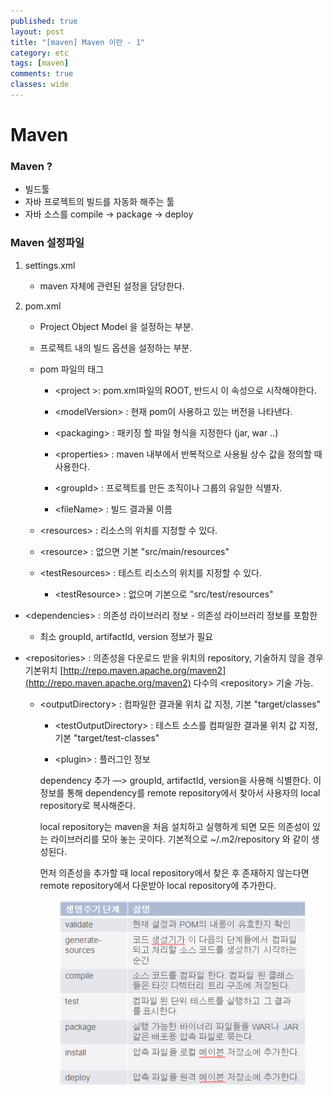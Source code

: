 ```yaml
---
published: true
layout: post
title: "[maven] Maven 이란 - 1"
category: etc
tags: [maven]
comments: true
classes: wide
---
```


# Maven

### Maven ?

- 빌드툴
- 자바 프로젝트의 빌드를 자동화 해주는 툴
- 자바 소스를 compile → package → deploy

### Maven 설정파일

1. settings.xml
    
    - maven 자체에 관련된 설정을 담당한다.
2. pom.xml
    - Project Object Model 을 설정하는 부분.
    
    - 프로젝트 내의 빌드 옵션을 설정하는 부분.
    
    - pom 파일의 태그
        - &lt;project &gt;: pom.xml파일의 ROOT, 반드시 이 속성으로 시작해야한다.
        
        - &lt;modelVersion&gt; : 현재 pom이 사용하고 있는 버전을 나타낸다.
        
        - &lt;packaging&gt; : 패키징 할 파일 형식을 지정한다 (jar, war ..)
        
        - &lt;properties&gt; : maven 내부에서 반복적으로 사용될 상수 값을 정의할 때 사용한다.
        
        - &lt;groupId&gt; : 프로젝트를 만든 조직이나 그룹의 유일한 식별자.
        
        - &lt;fileName&gt; : 빌드 결과물 이름
        
    - &lt;resources&gt; : 리소스의 위치를 지정할 수 있다.
            
    - &lt;resource&gt; : 없으면 기본 "src/main/resources"
            
    - &lt;testResources&gt; : 테스트 리소스의 위치를 지정할 수 있다.
            
        - &lt;testResource&gt; : 없으며 기본으로 "src/test/resources"
            
- &lt;dependencies&gt; : 의존성 라이브러리 정보
            - 의존성 라이브러리 정보를 포함한
    - 최소 groupId, artifactId, version 정보가 필요
            
- &lt;repositories&gt; : 의존성을 다운로드 받을 위치의 repository, 기술하지 않을 경우 기본위치       [http://repo.maven.apache.org/maven2](http://repo.maven.apache.org/maven2) 다수의 &lt;repository&gt; 기술 가능.
        
    - &lt;outputDirectory&gt; : 컴파일한 결과물 위치 값 지정, 기본 "target/classes"
        
        - &lt;testOutputDirectory&gt; : 테스트 소스를 컴파일한 결과물 위치 값 지정, 기본 "target/test-classes"
        
        - &lt;plugin&gt; : 플러그인 정보
        
            
        
        dependency 추가 —> groupId, artifactId, version을 사용해 식별한다. 이 정보를 통해 dependency를 remote repository에서 찾아서 사용자의 local repository로 복사해준다.
        
        local repository는 maven을 처음 설치하고 실행하게 되면 모든 의존성이 있는 라이브러리를 모아 놓는 곳이다. 기본적으로 ~/.m2/repository 와 같이 생성된다.
        
        먼저 의존성을 추가할 때 local repository에서 찾은 후 존재하지 않는다면 remote repository에서 다운받아 local repository에 추가한다.
        
        <center><img src = '/assets/image/MavenLifeCycle.JPG' width = '400' height = '300' /></center>
        
        